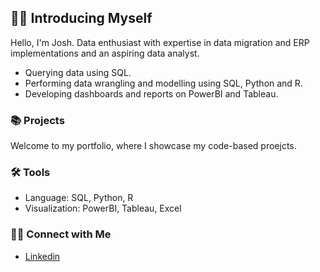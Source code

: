 ## 🙋‍♂️ Introducing Myself 

Hello, I'm Josh. Data enthusiast with expertise in data migration and ERP implementations and an aspiring data analyst. 

- Querying data using SQL.
- Performing data wrangling and modelling using SQL, Python and R.
- Developing dashboards and reports on PowerBI and Tableau.

### 📚 Projects

Welcome to my portfolio, where I showcase my code-based proejcts.

### 🛠️ Tools

- Language: SQL, Python, R
- Visualization: PowerBI, Tableau, Excel

### 👋🏻 Connect with Me

- [Linkedin](https://www.linkedin.com/in/josh-loh-458049219/)
